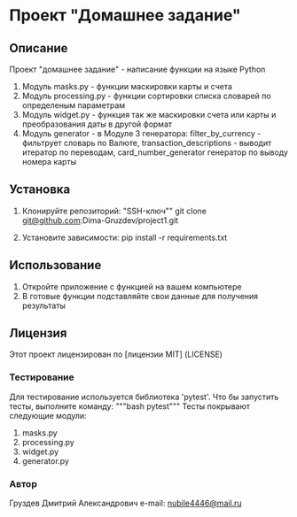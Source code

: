 # Проект "Домашнее задание"

## Описание

Проект "домашнее задание" - написание  функции на языке Python
1. Модуль masks.py - функции маскировки карты и счета
2. Модуль processing.py - функции  сортировки списка словарей по определеным параметрам
3. Модуль widget.py - функция  так же маскировки счета или карты и преобразования даты в другой формат 
4. Модуль generator - в Модуле  3 генератора: filter_by_currency - фильтрует словарь по Валюте, transaction_descriptions - выводит итератор по переводам, card_number_generator генератор по выводу номера карты  

## Установка 

1. Клонируйте репозиторий:
"SSH-ключ""
git clone git@github.com:Dima-Gruzdev/project1.git

2. Установите зависимости:
pip install -r requirements.txt

## Использование
1.  Откройте приложение с функцией на вашем компьютере
2.  В готовые функции подставляйте свои данные для получения результаты 

## Лицензия 
Этот проект лицензирован по [лицензии MIT] (LICENSE)

### Тестирование 
Для тестирование используется библиотека 'pytest'. Что бы запустить тесты, выполните команду:
"""bash
pytest"""
Тесты покрывают следующие модули:
1. masks.py
2. processing.py
3. widget.py
4. generator.py

### Автор
Груздев Дмитрий Александрович
e-mail: nubile4446@mail.ru